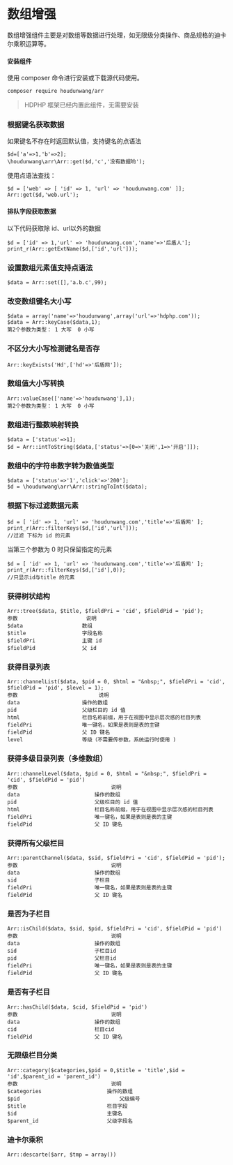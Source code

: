 # 数组增强

数组增强组件主要是对数组等数据进行处理，如无限级分类操作、商品规格的迪卡尔乘积运算等。

#### 安装组件
使用 composer 命令进行安装或下载源代码使用。

```
composer require houdunwang/arr
```
> HDPHP 框架已经内置此组件，无需要安装

### 根据键名获取数据
如果键名不存在时返回默认值，支持键名的点语法

```
$d=['a'=>1,'b'=>2];
\houdunwang\arr\Arr::get($d,'c','没有数据哟');
```
使用点语法查找：
```
$d = ['web' => [ 'id' => 1, 'url' => 'houdunwang.com' ]];
Arr::get($d,'web.url');
```

#### 排队字段获取数据
以下代码获取除 id、url以外的数据

```
$d = ['id' => 1,'url' => 'houdunwang.com','name'=>'后盾人'];
print_r(Arr::getExtName($d,['id','url']));
```

### 设置数组元素值支持点语法

```
$data = Arr::set([],'a.b.c',99);
```

### 改变数组键名大小写

```
$data = array('name'=>'houdunwang',array('url'=>'hdphp.com'));
$data = Arr::keyCase($data,1); 
第2个参数为类型： 1 大写  0 小写
```

### 不区分大小写检测键名是否存

```
Arr::keyExists('Hd',['hd'=>'后盾网']);
```

### 数组值大小写转换

```
Arr::valueCase(['name'=>'houdunwang'],1); 
第2个参数为类型： 1 大写  0 小写
```

### 数组进行整数映射转换

```
$data = ['status'=>1];
$d = Arr::intToString($data,['status'=>[0=>'关闭',1=>'开启']]); 
```

### 数组中的字符串数字转为数值类型

```
$data = ['status'=>'1','click'=>'200'];
$d = \houdunwang\arr\Arr::stringToInt($data); 
```

### 根据下标过滤数据元素

```
$d = [ 'id' => 1, 'url' => 'houdunwang.com','title'=>'后盾网' ];
print_r(Arr::filterKeys($d,['id','url']));
//过滤 下标为 id 的元素
```

当第三个参数为 0 时只保留指定的元素
```
$d = [ 'id' => 1, 'url' => 'houdunwang.com','title'=>'后盾网' ];
print_r(Arr::filterKeys($d,['id'],0));
//只显示id与title 的元素
```

### 获得树状结构

```
Arr::tree($data, $title, $fieldPri = 'cid', $fieldPid = 'pid');
参数                   	说明
$data                 	数组
$title                	字段名称
$fieldPri             	主键 id
$fieldPid             	父 id
```

### 获得目录列表

```
Arr::channelList($data, $pid = 0, $html = "&nbsp;", $fieldPri = 'cid', $fieldPid = 'pid', $level = 1);
参数                      	说明 
data                 	操作的数组
pid                  	父级栏目的 id 值
html                	栏目名称前缀，用于在视图中显示层次感的栏目列表 
fieldPri              	唯一键名，如果是表则是表的主键
fieldPid              	父 ID 键名
level                 	等级（不需要传参数，系统运行时使用 ) 
```

### 获得多级目录列表（多维数组）

```
Arr::channelLevel($data, $pid = 0, $html = "&nbsp;", $fieldPri = 'cid', $fieldPid = 'pid') 
参数                          	说明
data                      	操作的数组
pid                      	父级栏目的 id 值
html                     	栏目名称前缀，用于在视图中显示层次感的栏目列表
fieldPri                 	唯一键名，如果是表则是表的主键
fieldPid                  	父 ID 键名
```

### 获得所有父级栏目

```
Arr::parentChannel($data, $sid, $fieldPri = 'cid', $fieldPid = 'pid');
参数                          	说明
data                      	操作的数组
sid                      	子栏目
fieldPri                 	唯一键名，如果是表则是表的主键
fieldPid                  	父 ID 键名

```

### 是否为子栏目

```
Arr::isChild($data, $sid, $pid, $fieldPri = 'cid', $fieldPid = 'pid')
参数                          	说明
data                      	操作的数组
sid                      	子栏目id
pid                      	父栏目id
fieldPri                 	唯一键名，如果是表则是表的主键
fieldPid                  	父 ID 键名
```

### 是否有子栏目

```
Arr::hasChild($data, $cid, $fieldPid = 'pid')
参数                          	说明
data                      	操作的数组
cid                      	栏目cid
fieldPid                  	父 ID 键名
```

### 无限级栏目分类

```
Arr::category($categories,$pid = 0,$title = 'title',$id = 'id',$parent_id = 'parent_id')
参数								说明
$categories						操作的数组
$pid								父级编号
$title                  		栏目字段
$id								主键名
$parent_id						父级字段名
```

### 迪卡尔乘积

```
Arr::descarte($arr, $tmp = array())
```

